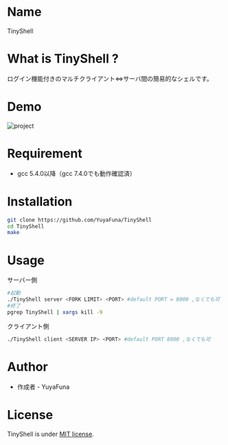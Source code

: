 # Name

TinyShell

# What is TinyShell ?

ログイン機能付きのマルチクライアント⇔サーバ間の簡易的なシェルです。

# Demo

![project](https://user-images.githubusercontent.com/49707171/72792997-3d956180-3c7d-11ea-9c5f-95d898821d59.gif)

# Requirement

* gcc 5.4.0以降（gcc 7.4.0でも動作確認済）

# Installation

```bash
git clone https://github.com/YuyaFuna/TinyShell
cd TinyShell
make
```

# Usage

サーバー側

```bash
#起動
./TinyShell server <FORK LIMIT> <PORT> #default PORT = 8000 ,なくても可
#終了
pgrep TinyShell | xargs kill -9
```

クライアント側

```bash
./TinyShell client <SERVER IP> <PORT> #default PORT 8000 ,なくても可
```

# Author
 
* 作成者 - YuyaFuna
 
# License
 
TinyShell is under [MIT license](https://en.wikipedia.org/wiki/MIT_License).
